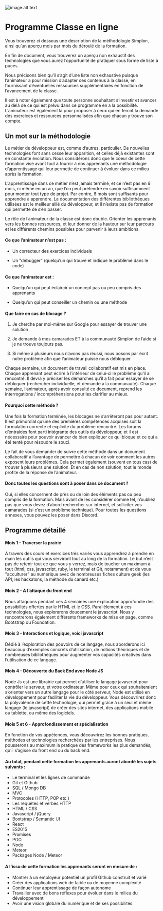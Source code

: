 ![image alt text](image_0.jpg)

# Programme Classe en ligne

Vous trouverez ci dessous une description de la méthodologie Simplon, ainsi qu’un aperçu mois par mois du déroulé de la formation.

En fin de document, vous trouverez un aperçu non exhaustif des technologies que vous aurez l’opportunité de pratiquer sous forme de liste à puces.

Nous précisons bien qu’il s’agit d’une liste non exhaustive puisque l’animateur a pour mission d’adapter ces contenus à la classe, en fournissant d’éventuelles ressources supplémentaires en fonction de l’avancement de la classe.

Il est à noter également que toute personne souhaitant s’investir et avancer au delà de ce qui est prévu dans ce programme en a la possibilité. L’animateur est également là pour proposer à ceux qui en feront la demande des exercices et ressources personnalisées afin que chacun y trouve son compte.

## Un mot sur la méthodologie

Le métier de développeur est, comme d’autres, particulier. De nouvelles technologies font sans cesse leur apparition, et celles déjà existantes sont en constante évolution. Nous considérons donc que le coeur de cette formation vise avant tout à fournir à nos apprenants une méthodologie d’apprentissage qui leur permette de continuer à évoluer dans ce milieu après la formation.

L’apprentissage dans ce métier n’est jamais terminé, et ce n’est pas en 6 mois, ni même en un an, que l’on peut prétendre en savoir suffisamment pour monter tout type de projet. Par contre, 6 mois sont suffisants pour apprendre à apprendre. La documentation des différentes bibliothèques utilisées est le meilleur allié du développeur, et il n’existe pas de formation qui permette de s’en passer.

Le rôle de l’animateur de la classe est donc double. Orienter les apprenants vers les bonnes ressources, et leur donner de la hauteur sur leur parcours et les différents chemins possibles pour parvenir à leurs ambitions.

#### Ce que l’animateur n’est pas :

* Un correcteur des exercices individuels

* Un "debugger" (quelqu’un qui trouve et indique le problème dans le code)

#### Ce que l’animateur est :

* Quelqu’un qui peut éclaircir un concept pas ou peu compris des apprenants

* Quelqu’un qui peut conseiller un chemin ou une méthode

#### Que faire en cas de blocage ?

1. Je cherche par moi-même sur Google pour essayer de trouver une solution

2. Je demande à mes camarades ET à la communauté Simplon de l’aide si je ne trouve toujours pas.

3. Si même à plusieurs nous n’avons pas réussi, nous posons par écrit notre problème afin que l’animateur puisse nous débloquer

Chaque semaine, un document de travail collaboratif est mis en place. Chaque apprenant peut écrire à l’intérieur de celui-ci le problème qu’il a rencontré. Il devra y préciser les démarches qu’il a fait pour essayer de se débloquer (rechercher individuelle, et demande à la communauté). Chaque semaine, l’animateur, après avoir consulté ce document, reprend les interrogations / incompréhensions pour les clarifier au mieux.

#### Pourquoi cette méthode ?

Une fois la formation terminée, les blocages ne s’arrêteront pas pour autant. Il est primordial qu’une des premières compétences acquises soit la formulation correcte et explicite du problème rencontré. Les forums d’entraides font parti intégrante des outils du développeur, et il est nécessaire pour pouvoir avancer de bien expliquer ce qui bloque et ce qui a été tenté pour résoudre le souci.

Le fait de vous demander de suivre cette méthode dans un document collaboratif a l’avantage de permettre à chacun de voir comment les autres exposent leurs problèmes. Cela permet également (souvent en tous cas) de trouver à plusieurs une solution. Et en cas de non solution, tout le monde profite de la réponse de l’animateur.

#### Donc toutes les questions sont à poser dans ce document ?

Oui, si elles concernent de près ou de loin des éléments pas ou peu compris de la formation. Mais avant de les considérer comme tel, n’oubliez pas que vous devez d’abord rechercher sur internet, et solliciter vos camarades (si c’est un problème technique). Pour toutes les questions annexes, vous pouvez les poser dans Discord.

## Programme détaillé

#### Mois 1 - Traverser la prairie

A travers des cours et exercices très variés vous apprendrez à prendre en main les outils qui vous serviront tout au long de la formation. Le but n’est pas de retenir tout ce que vous y verrez, mais de toucher un maximum à tout (html, css, javascript, ruby, le terminal et Git, notamment) et de vous "acculturer" au numérique avec de nombreuses fiches culture geek (les API, les hackatons, la méthode du canard etc.)

#### Mois 2 - A l’attaque du front end

Nous attaquons pendant ces 4 semaines une exploration approfondie des possibilités offertes par le HTML et le CSS. Parallèlement à ces technologies, nous explorerons doucement le javascript. Nous y rencontrerons également différents frameworks de mise en page, comme Bootstrap ou Foundation.

#### Mois 3 - Interactions et logique, voici javascript

Dédié à l’exploration des pouvoirs de ce langage, nous aborderons ici beaucoup d’exemples concrets d’utilisation, de notions théoriques et de nombreuses bibliothèques pour augmenter vos capacités créatives dans l’utilisation de ce langage.

#### Mois 4 - Découverte du Back End avec Node JS

Node Js est une librairie qui permet d’utiliser le langage javascript pour contrôler le serveur, et votre ordinateur. Même pour ceux qui souhaiteraient s’orienter vers un autre langage pour le côté serveur, Node est utilisé en développement pour faciliter la vie du développeur. Vous découvrirez donc la polyvalence de cette technologie, qui permet grâce à un seul et même langage (le javascript) de créer des sites internet, des applications mobile ou tablette, ou même des logiciels.

#### Mois 5 et 6 - Approfondissement et spécialisation

En fonction de vos appétences, vous découvrirez les bonnes pratiques, méthodes et technologies recherchées par les entreprises. Nous pousserons au maximum la pratique des frameworks les plus demandés, qu’il s’agisse du front end ou du back end.

#### Au total, pendant cette formation les apprenants auront abordé les sujets suivants :

* Le terminal et les lignes de commande
* Git et Github
* SQL / Mongo DB
* MVC
* Protocoles (HTTP, POP etc.)
* Les requêtes et verbes HTTP
* HTML / CSS
* Javascript / jQuery
* Bootstrap / Semantic UI
* React
* ES2015
* Promises
* POO
* Node
* Meteor
* Packages Node / Meteor

#### A l’issu de cette formation les apprenants seront en mesure de :

* Montrer à un employeur potentiel un profil Github construit et varié
* Créer des applications web de faible ou de moyenne complexité
* Continuer leur apprentissage de façon autonome
* Travailler avec de bons réflexes pour évoluer dans le milieu du développement
* Avoir une vision globale du numérique et de ses possibilités
